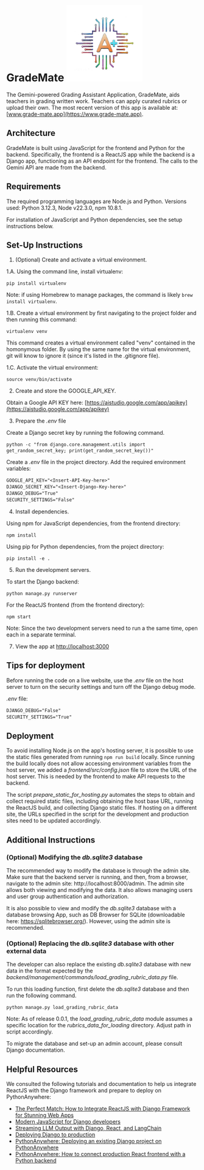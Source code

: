 # GradeMate <img src="./frontend/src/images/logo.png" alt="drawing" width="200"/>

The Gemini-powered Grading Assistant Application, GradeMate, aids teachers in grading written work. Teachers can apply curated rubrics or upload their own. The most recent version of this app is available at: [www.grade-mate.app](https://www.grade-mate.app).

## Architecture

GradeMate is built using JavaScript for the frontend and Python for the backend. Specifically, the frontend is a ReactJS app while the backend is a Django app, functioning as an API endpoint for the frontend. The calls to the Gemini API are made from the backend.

## Requirements

The required programming languages are Node.js and Python. Versions used: Python 3.12.3, Node v22.3.0, npm 10.8.1.

For installation of JavaScript and Python dependencies, see the setup instructions below.

## Set-Up Instructions

1. (Optional) Create and activate a virtual environment.

  1.A. Using the command line, install virtualenv:

  ```console
  pip install virtualenv
  ```

  Note: if using Homebrew to manage packages, the command is likely `brew install virtualenv`.

  1.B. Create a virtual environment by first navigating to the project folder and then running this command:

  ```console
  virtualenv venv
  ```

  This command creates a virtual environment called "venv" contained in the homonymous folder. By using the same name for the virtual environment, git will know to ignore it (since it's listed in the .gitignore file).

  1.C. Activate the virtual environment:

  ```console
  source venv/bin/activate
  ```

2. Create and store the GOOGLE_API_KEY.

  Obtain a Google API KEY here: [https://aistudio.google.com/app/apikey](https://aistudio.google.com/app/apikey)


3. Prepare the _.env_ file

  Create a Django secret key by running the following command.

  ```console
  python -c "from django.core.management.utils import get_random_secret_key; print(get_random_secret_key())"
  ```

  Create a _.env_ file in the project directory. Add the required environment variables:

  ```txt
  GOOGLE_API_KEY="<Insert-API-Key-here>"
  DJANGO_SECRET_KEY="<Insert-Django-Key-here>"
  DJANGO_DEBUG="True"
  SECURITY_SETTINGS="False"
  ```

4. Install dependencies.

  Using npm for JavaScript dependencies, from the frontend directory:

  ```console
  npm install
  ```

  Using pip for Python dependencies, from the project directory:

  ```console
  pip install -e .
  ```

5. Run the development servers.

  To start the Django backend:

  ```console
  python manage.py runserver
  ```

  For the ReactJS frontend (from the frontend directory):

  ```console
  npm start
  ```
  Note: Since the two development servers need to run a the same time, open each in a separate terminal.

7. View the app at [http://localhost:3000](http://localhost:3000)

## Tips for deployment

Before running the code on a live website, use the _.env_ file on the host server to turn on the security settings and turn off the Django debug mode.

_.env_ file:
```txt
DJANGO_DEBUG="False"
SECURITY_SETTINGS="True"
```

## Deployment

To avoid installing Node.js on the app's hosting server, it is possible to use the static files generated from running `npm run build` locally. Since running the build locally does not allow accessing environment variables from the host server, we added a _frontend/src/config.json_ file to store the URL of the host server. This is needed by the frontend to make API requests to the backend.

The script _prepare_static_for_hosting.py_ automates the steps to obtain and collect required static files, including obtaining the host base URL, running the ReactJS build, and collecting Django static files. If hosting on a different site, the URLs specified in the script for the development and production sites need to be updated accordingly.

## Additional Instructions

### (Optional) Modifying the _db.sqlite3_ database

The recommended way to modify the database is through the admin site. Make sure that the backend server is running, and then, from a browser, navigate to the admin site: http://localhost:8000/admin. The admin site allows both viewing and modifying the data. It also allows managing users and user group authentication and authorization.

It is also possible to view and modify the _db.sqlite3_ database with a database browsing App, such as DB Browser for SQLite (downloadable here: https://sqlitebrowser.org/). However, using the admin site is recommended.

### (Optional) Replacing the _db.sqlite3_ database with other external data

The developer can also replace the existing _db.sqlite3_ database with new data in the format expected by the _backend/management/commands/load_grading_rubric_data.py_ file.

To run this loading function, first delete the _db.sqlite3_ database and then run the following command.

```console
python manage.py load_grading_rubric_data
```

Note: As of release 0.0.1, the _load_grading_rubric_data_ module assumes a specific location for the _rubrics_data_for_loading_ directory. Adjust path in script accordingly.

To migrate the database and set-up an admin account, please consult Django documentation.

## Helpful Resources

We consulted the following tutorials and documentation to help us integrate ReactJS with the Django framework and prepare to deploy on PythonAnywhere:

* [The Perfect Match: How to Integrate ReactJS with Django Framework for Stunning Web Apps](https://medium.com/@devsumitg/how-to-connect-reactjs-django-framework-c5ba268cb8be)
* [Modern JavaScript for Django developers](https://www.saaspegasus.com/guides/modern-javascript-for-django-developers/)
* [Streaming LLM Output with Django, React, and LangChain](https://medium.com/@m.moshek/streaming-llm-output-with-django-react-and-langchain-tutorial-2963275b4f9c)
* [Deploying Django to production](https://developer.mozilla.org/en-US/docs/Learn/Server-side/Django/Deployment)
* [PythonAnywhere: Deploying an existing Django project on PythonAnywhere](https://help.pythonanywhere.com/pages/DeployExistingDjangoProject/)
* [PythonAnywhere: How to connect production React frontend with a Python backend](https://help.pythonanywhere.com/pages/React/)
